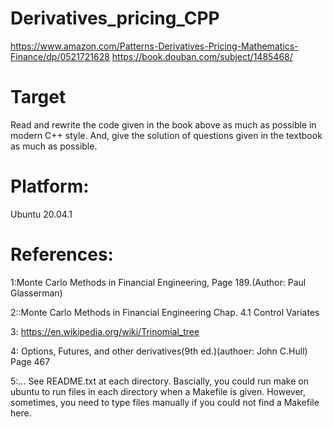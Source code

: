 # Derivatives_pricing_CPP

https://www.amazon.com/Patterns-Derivatives-Pricing-Mathematics-Finance/dp/0521721628
https://book.douban.com/subject/1485468/

# Target
Read and rewrite the code given in the book above as much as possible in modern C++ style. 
And, give the solution of questions given in the textbook as much as possible.

# Platform:
Ubuntu 20.04.1

# References:
1:Monte Carlo Methods in Financial Engineering, Page 189.(Author: Paul Glasserman)


2::Monte Carlo Methods in Financial Engineering Chap. 4.1 Control Variates


3: https://en.wikipedia.org/wiki/Trinomial_tree


4: Options, Futures, and other derivatives(9th ed.)(authoer: John C.Hull)
Page 467

5:... See README.txt at each directory. Bascially, you could run 
make on ubuntu to run files in each directory when a Makefile is given. However, sometimes, you need to type files manually if 
you could not find a Makefile here.
